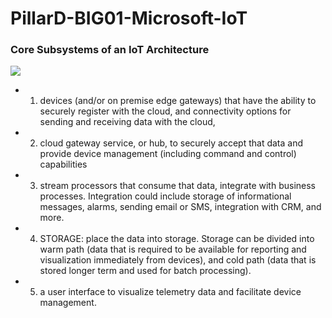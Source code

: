 # PillarD-BIG01-Microsoft-IoT

### Core Subsystems of an IoT Architecture
<img src="https://user-images.githubusercontent.com/31917400/63261251-ec6ee500-c27a-11e9-9aba-7ba231ae841a.jpg"/>

 - 1) devices (and/or on premise edge gateways) that have the ability to securely register with the cloud, and connectivity options for sending and receiving data with the cloud, 
 - 2) cloud gateway service, or hub, to securely accept that data and provide device management (including command and control) capabilities
 - 3) stream processors that consume that data, integrate with business processes. Integration could include storage of informational messages, alarms, sending email or SMS, integration with CRM, and more. 
 - 4) STORAGE: place the data into storage. Storage can be divided into warm path (data that is required to be available for reporting and visualization immediately from devices), and cold path (data that is stored longer term and used for batch processing).
 - 5) a user interface to visualize telemetry data and facilitate device management. 










































































































